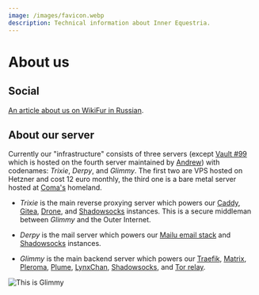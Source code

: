 ```yaml
---
image: /images/favicon.webp
description: Technical information about Inner Equestria.
---
```


# About us

## Social

[An article about us on WikiFur in Russian](https://ru.wikifur.com/wiki/Inner_Equestria).

## About our server

Currently our "infrastructure" consists of three servers (except [Vault #99](/how/peertube.md) which is hosted on the fourth server maintained by [Andrew](https://amorgan.xyz/)) with codenames: _Trixie_, _Derpy_, and _Glimmy_. The first two are VPS hosted on Hetzner and cost 12 euro monthly, the third one is a bare metal server hosted at [Coma's](/who/commagray.md) homeland.

- _Trixie_ is the main reverse proxying server which powers our [Caddy](https://caddyserver.com), [Gitea](/how/gitea.md), [Drone](https://drone.io), and [Shadowsocks](/how/shadowsocks.md) instances. This is a secure middleman between _Glimmy_ and the Outer Internet.

- _Derpy_ is the mail server which powers our [Mailu email stack](/how/email.md) and [Shadowsocks](/how/shadowsocks.md) instances.

- _Glimmy_ is the main backend server which powers our [Traefik](https://traefik.io), [Matrix](/how/matrix.md), [Pleroma](/how/pleroma.md), [Plume](/how/plume.md), [LynxChan](/how/lynxchan.md), [Shadowsocks](/how/shadowsocks.md), and [Tor relay](https://www.torproject.org).

![This is Glimmy](/images/glimmy_naked.jpg)
